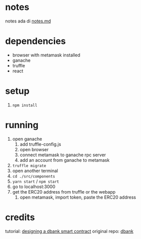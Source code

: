 # notes

notes ada di [notes.md](notes.md)

# dependencies

- browser with metamask installed
- ganache
- truffle
- react

# setup

1. `npm install`

# running

1. open ganache
   1. add truffle-config.js
   2. open browser
   3. connect metamask to ganache rpc server
   4. add an account from ganache to metamask
2. `truffle migrate`
3. open another terminal
4. `cd ./src/components`
5. `yarn start` / `npm start`
6. go to localhost:3000
7. get the ERC20 address from truffle or the webapp
   1. open metamask, import token, paste the ERC20 address

# credits

tutorial: [designing a dbank smart contract](https://www.youtube.com/watch?v=xWFba_9QYmc&list=PLS5SEs8ZftgUNcUVXtn2KXiE1Ui9B5UrY&index=7)
original repo: [dbank](https://github.com/dappuniversity/dbank)
